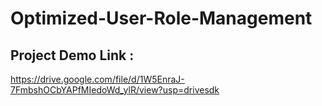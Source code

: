 # Optimized-User-Role-Management
## Project Demo Link :
https://drive.google.com/file/d/1W5EnraJ-7FmbshOCbYAPfMIedoWd_ylR/view?usp=drivesdk
